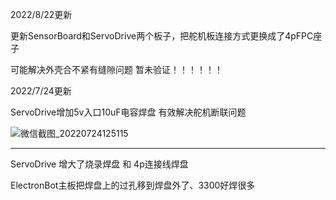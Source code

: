 2022/8/22更新

更新SensorBoard和ServoDrive两个板子，把舵机板连接方式更换成了4pFPC座子

可能解决外壳合不紧有缝隙问题   暂未验证！！！！！！

2022/7/24更新

ServoDrive增加5v入口10uF电容焊盘  有效解决舵机断联问题

![微信截图_20220724125115](https://user-images.githubusercontent.com/52451470/180632924-0cb20829-f492-4989-bb4b-967b65d54cee.png)


********************************************************************************************************************

ServoDrive 增大了烧录焊盘 和 4p连接线焊盘

ElectronBot主板把焊盘上的过孔移到焊盘外了、3300好焊很多

